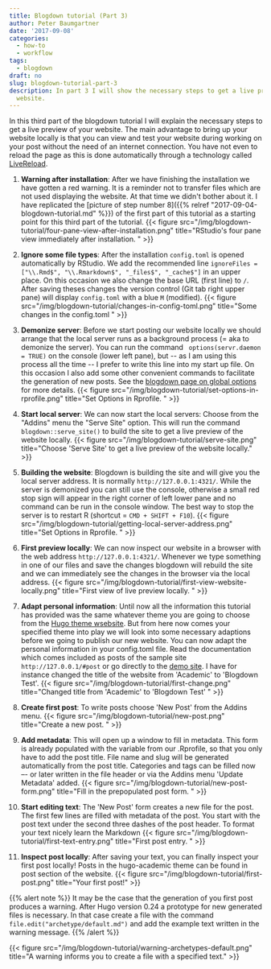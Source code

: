 ```yaml
---
title: Blogdown tutorial (Part 3)
author: Peter Baumgartner
date: '2017-09-08'
categories:
  - how-to
  - workflow
tags:
  - blogdown
draft: no
slug: blogdown-tutorial-part-3
description: In part 3 I will show the necessary steps to get a live preview of the
  website.
---
```


In this third part of the blogdown tutorial I will explain the necessary steps to get a live preview of your website. The main advantage to bring up your website locally is that you can view and test your website during working on your post without the need of an internet connection. You have not even  to reload the page as this is done automatically through a technology called [LiveReload](http://livereload.com/).



1. **Warning after installation**: After we have finishing the installation we have gotten a red warning. It is a reminder not to transfer files which are not used displaying the website. At that time we didn't bother about it. I have replicated the [picture of step number 8]({{% relref "2017-09-04-blogdown-tutorial.md" %}}) of the first part of this tutorial as a starting point for this third part of the tutorial. {{< figure src="/img/blogdown-tutorial/four-pane-view-after-installation.png" title="RStudio's four pane view immediately after installation. " >}}

2. **Ignore some file types**: After the installation `config.toml` is opened automatically by RStudio. We add the recommended line `ignoreFiles = ["\\.Rmd$", "\\.Rmarkdown$", "_files$", "_cache$"]` in an upper place. On this occasion we also change the base URL (first line) to `/`. After saving theses changes the version control (Git tab right upper pane) will display `config.toml` with a blue `M` (modified). {{< figure src="/img/blogdown-tutorial/changes-in-config-toml.png" title="Some changes in the config.toml " >}}

3. **Demonize server**: Before we start posting our website locally we should arrange that the local server runs as a background process (= aka to demonize the server). You can run the command `
options(servr.daemon = TRUE)` on the console (lower left pane), but -- as I am using this process all the time -- I prefer to write this line into my start up file. On this occasion I also add some other convenient commands to facilitate the generation of new posts. See the [blogdown page on global options](https://bookdown.org/yihui/blogdown/global-options.html) for more details.  {{< figure src="/img/blogdown-tutorial/set-options-in-rprofile.png" title="Set Options in Rprofile. " >}}

4. **Start local server**: We can now start the local servers: Choose from the "Addins" menu the "Serve Site" option. This will run the command `blogdown::serve_site()` to build the site to get a live preview of the website locally.  {{< figure src="/img/blogdown-tutorial/serve-site.png" title="Choose 'Serve Site' to get a live preview of the website locally." >}}

5. **Building the website**: Blogdown is building the site and will give you the local server address. It is normally `http://127.0.0.1:4321/`. While the server is demonized you can still use the console, otherwise a small red stop sign will appear in the right corner of left lower pane and no command can be run in the console window. The best way to stop the server is to restart R (shortcut = `CMD + SHIFT + F10`). {{< figure src="/img/blogdown-tutorial/getting-local-server-address.png" title="Set Options in Rprofile. " >}}

6. **First preview locally**: We can now inspect our website in a browser with the web address `http://127.0.0.1:4321/`. Whenever we type something in one of our files and save the changes blogdown will rebuild the site and we can immediately see the changes in the browser via the local address. {{< figure src="/img/blogdown-tutorial/first-view-website-locally.png" title="First view of live preview locally. " >}} 

7. **Adapt personal information**: Until now all the information this tutorial has provided was the same whatever theme you are going to choose from the [Hugo theme wsebsite](https://themes.gohugo.io/). But from here now comes your specified theme into play we will look into some necessary adaptions before we going to publish our new website. You can now adapt the personal information in your config.toml file. Read the documentation which comes included as posts of the sample site `http://127.0.0.1/#post` or go directly to the [demo site](https://sourcethemes.com/academic/). I have for instance changed the title of the website from 'Academic' to 'Blogdown Test'. {{< figure src="/img/blogdown-tutorial/first-change.png" title="Changed title from 'Academic' to 'Blogdown Test' " >}}

8. **Create first post**: To write posts choose 'New Post' from the Addins menu. {{< figure src="/img/blogdown-tutorial/new-post.png" title="Create a new post. " >}} 

9. **Add metadata**: This will open up a window to fill in metadata. This form is already populated with the variable from our .Rprofile, so that you only have to add the post title. File name and slug will be generated automatically from the post title. Categories and tags can be filled now –- or later written in the file header or via the Addins menu 'Update Metadata' added. {{< figure src="/img/blogdown-tutorial/new-post-form.png" title="Fill in the prepopulated post form. " >}}

10. **Start editing text**: The 'New Post' form creates a new file for the post. The first few lines are filled with metadata of the post. You start with the post text under the second three dashes of the post header. To format your text nicely learn the Markdown  {{< figure src="/img/blogdown-tutorial/first-text-entry.png" title="First post entry. " >}}

11. **Inspect post locally**: After saving your text, you can finally inspect your first post locally! Posts in the hugo-academic theme can be found in post section of the website. {{< figure src="/img/blogdown-tutorial/first-post.png" title="Your first post!" >}}


{{% alert note %}}
It may be the case that the generation of you first post produces a warning. After Hugo version 0.24 a prototype for new generated files is necessary. In that case create a file with the command `file.edit("archetype/default.md")` and add the example text written in the warning message.
{{% /alert %}}

{{< figure src="/img/blogdown-tutorial/warning-archetypes-default.png" title="A warning informs you to create a file with a specified text." >}}




